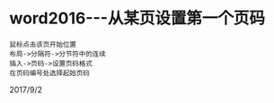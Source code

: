 # word2016---从某页设置第一个页码

```
鼠标点击该页开始位置
布局->分隔符->分节符中的连续
插入->页码->设置页码格式
在页码编号处选择起始页码
```


2017/9/2  
